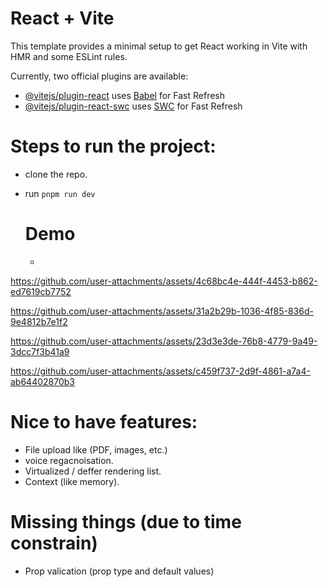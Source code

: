 # React + Vite

This template provides a minimal setup to get React working in Vite with HMR and some ESLint rules.

Currently, two official plugins are available:

- [@vitejs/plugin-react](https://github.com/vitejs/vite-plugin-react/blob/main/packages/plugin-react) uses [Babel](https://babeljs.io/) for Fast Refresh
- [@vitejs/plugin-react-swc](https://github.com/vitejs/vite-plugin-react/blob/main/packages/plugin-react-swc) uses [SWC](https://swc.rs/) for Fast Refresh

# Steps to run the project:

- clone the repo.
- run `pnpm run dev`

  # Demo
  - 

https://github.com/user-attachments/assets/4c68bc4e-444f-4453-b862-ed7619cb7752



https://github.com/user-attachments/assets/31a2b29b-1036-4f85-836d-9e4812b7e1f2



https://github.com/user-attachments/assets/23d3e3de-76b8-4779-9a49-3dcc7f3b41a9



https://github.com/user-attachments/assets/c459f737-2d9f-4861-a7a4-ab64402870b3








# Nice to have features:

- File upload like (PDF, images, etc.)
- voice regacnoisation.
- Virtualized / deffer rendering list.
- Context (like memory).

# Missing things (due to time constrain)

- Prop valication (prop type and default values)
